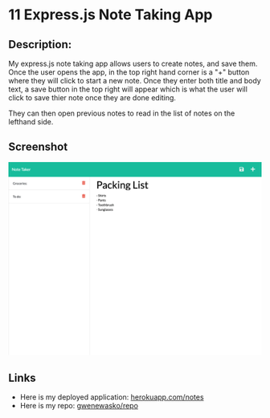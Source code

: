 # 11 Express.js Note Taking App

## Description:

My express.js note taking app allows users to create notes, and save them. Once the user opens the app, in the top right hand corner is a "+" button where they will click to start a new note. Once they enter both title and body text, a save button in the top right will appear which is what the user will click to save thier note once they are done editing.

They can then open previous notes to read in the list of notes on the lefthand side.

## Screenshot

![Note taking app showing current edited note as well as previous notes list on the left](./img/hw11-note-taking-app.png)

## Links

- Here is my deployed application: [herokuapp.com/notes](https://express-note-taking-app-ge.herokuapp.com/notes)
- Here is my repo: [gwenewasko/repo](https://github.com/gwenewasko/Express.js-Note-Taking-App--HW11)
